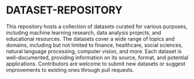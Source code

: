 # DATASET-REPOSITORY
This repository hosts a collection of datasets curated for various purposes, including machine learning research, data analysis projects, and educational resources. The datasets cover a wide range of topics and domains, including but not limited to finance, healthcare, social sciences, natural language processing, computer vision, and more. Each dataset is well-documented, providing information on its source, format, and potential applications. Contributors are welcome to submit new datasets or suggest improvements to existing ones through pull requests.
